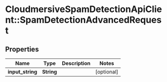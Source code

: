 # CloudmersiveSpamDetectionApiClient::SpamDetectionAdvancedRequest

## Properties
Name | Type | Description | Notes
------------ | ------------- | ------------- | -------------
**input_string** | **String** |  | [optional] 


